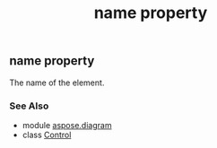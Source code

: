 ﻿---
title: name property
second_title: Aspose.Diagram for Python via .NET API References
description: 
type: docs
weight: 70
url: /python-net/aspose.diagram/control/name/
is_root: false
---

## name property


The name of the element.

### See Also
* module [aspose.diagram](../../)
* class [Control](/diagram/python-net/aspose.diagram/control)
